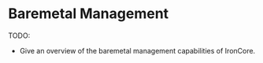 # Baremetal Management

TODO:

- Give an overview of the baremetal management capabilities of IronCore.